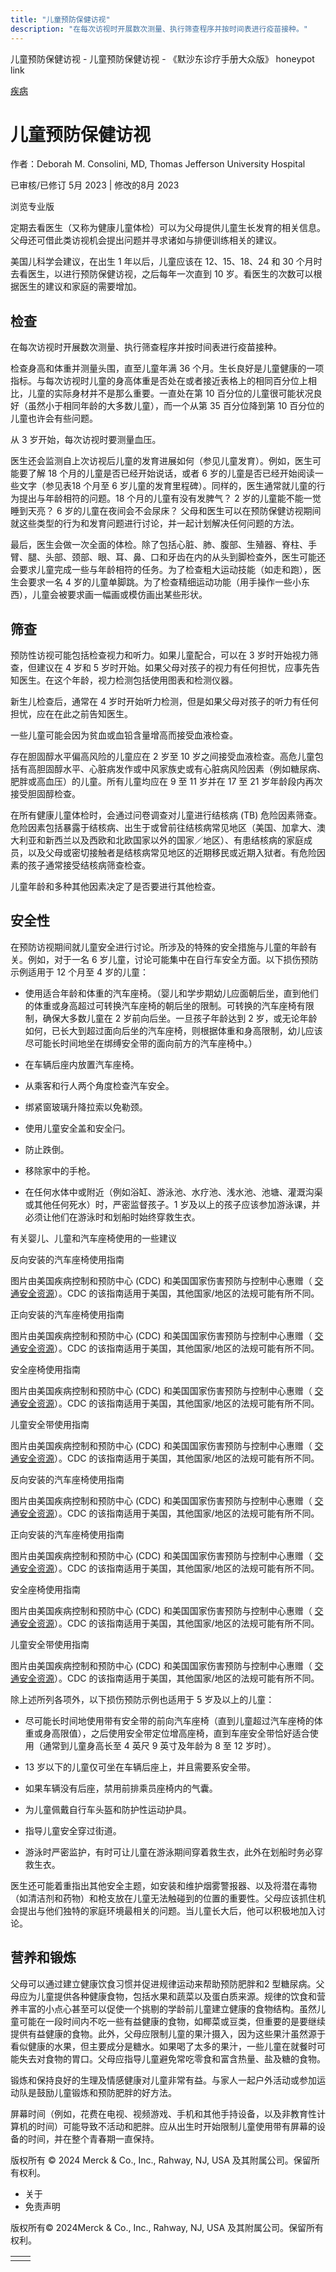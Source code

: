 ```yaml
---
title: "儿童预防保健访视"
description: "在每次访视时开展数次测量、执行筛查程序并按时间表进行疫苗接种。"
---
```


﻿儿童预防保健访视 \- 儿童预防保健访视 \- 《默沙东诊疗手册大众版》 honeypot link



[疾病](https://www.merckmanuals.com/home/resourcespages/healthyliving_rel2.3)

# 儿童预防保健访视

作者：Deborah M. Consolini, MD, Thomas Jefferson University Hospital

已审核/已修订 5月 2023 \| 修改的8月 2023

浏览专业版

定期去看医生（又称为健康儿童体检）可以为父母提供儿童生长发育的相关信息。父母还可借此类访视机会提出问题并寻求诸如与排便训练相关的建议。

美国儿科学会建议，在出生 1 年以后，儿童应该在 12、15、18、24 和 30 个月时去看医生，以进行预防保健访视，之后每年一次直到 10 岁。看医生的次数可以根据医生的建议和家庭的需要增加。

## 检查

在每次访视时开展数次测量、执行筛查程序并按时间表进行疫苗接种。

检查身高和体重并测量头围，直至儿童年满 36 个月。生长良好是儿童健康的一项指标。与每次访视时儿童的身高体重是否处在或者接近表格上的相同百分位上相比，儿童的实际身材并不是那么重要。一直处在第 10 百分位的儿童很可能状况良好（虽然小于相同年龄的大多数儿童），而一个从第 35 百分位降到第 10 百分位的儿童也许会有些问题。

从 3 岁开始，每次访视时要测量血压。

医生还会监测自上次访视后儿童的发育进展如何（参见儿童发育）。例如，医生可能要了解 18 个月的儿童是否已经开始说话，或者 6 岁的儿童是否已经开始阅读一些文字（参见表18 个月至 6 岁儿童的发育里程碑）。同样的，医生通常就儿童的行为提出与年龄相符的问题。18 个月的儿童有没有发脾气？ 2 岁的儿童能不能一觉睡到天亮？ 6 岁的儿童在夜间会不会尿床？ 父母和医生可以在预防保健访视期间就这些类型的行为和发育问题进行讨论，并一起计划解决任何问题的方法。

最后，医生会做一次全面的体检。除了包括心脏、肺、腹部、生殖器、脊柱、手臂、腿、头部、颈部、眼、耳、鼻、口和牙齿在内的从头到脚检查外，医生可能还会要求儿童完成一些与年龄相符的任务。为了检查粗大运动技能（如走和跑），医生会要求一名 4 岁的儿童单脚跳。为了检查精细运动功能（用手操作一些小东西），儿童会被要求画一幅画或模仿画出某些形状。

## 筛查

预防性访视可能包括检查视力和听力。如果儿童配合，可以在 3 岁时开始视力筛查，但建议在 4 岁和 5 岁时开始。如果父母对孩子的视力有任何担忧，应事先告知医生。在这个年龄，视力检测包括使用图表和检测仪器。

新生儿检查后，通常在 4 岁时开始听力检测，但是如果父母对孩子的听力有任何担忧，应在在此之前告知医生。

一些儿童可能会因为贫血或血铅含量增高而接受血液检查。

存在胆固醇水平偏高风险的儿童应在 2 岁至 10 岁之间接受血液检查。高危儿童包括有高胆固醇水平、心脏病发作或中风家族史或有心脏病风险因素（例如糖尿病、肥胖或高血压）的儿童。所有儿童均应在 9 至 11 岁并在 17 至 21 岁年龄段内再次接受胆固醇检查。

在所有健康儿童体检时，会通过问卷调查对儿童进行结核病 (TB) 危险因素筛查。危险因素包括暴露于结核病、出生于或曾前往结核病常见地区（美国、加拿大、澳大利亚和新西兰以及西欧和北欧国家以外的国家／地区）、有患结核病的家庭成员，以及父母或密切接触者是结核病常见地区的近期移民或近期入狱者。有危险因素的孩子通常接受结核病筛查检查。

儿童年龄和多种其他因素决定了是否要进行其他检查。

## 安全性

在预防访视期间就儿童安全进行讨论。所涉及的特殊的安全措施与儿童的年龄有关。例如，对于一名 6 岁儿童，讨论可能集中在自行车安全方面。以下损伤预防示例适用于 12 个月至 4 岁的儿童：

- 使用适合年龄和体重的汽车座椅。（婴儿和学步期幼儿应面朝后坐，直到他们的体重或身高超过可转换汽车座椅的朝后坐的限制。可转换的汽车座椅有限制，确保大多数儿童在 2 岁前向后坐。一旦孩子年龄达到 2 岁，或无论年龄如何，已长大到超过面向后坐的汽车座椅，则根据体重和身高限制，幼儿应该尽可能长时间地坐在绑缚安全带的面向前方的汽车座椅中。）

- 在车辆后座内放置汽车座椅。

- 从乘客和行人两个角度检查汽车安全。

- 绑紧窗玻璃升降拉索以免勒颈。

- 使用儿童安全盖和安全闩。

- 防止跌倒。

- 移除家中的手枪。

- 在任何水体中或附近（例如浴缸、游泳池、水疗池、浅水池、池塘、灌溉沟渠或其他任何死水）时，严密监督孩子。1 岁及以上的孩子应该参加游泳课，并必须让他们在游泳时和划船时始终穿救生衣。


有关婴儿、儿童和汽车座椅使用的一些建议



反向安装的汽车座椅使用指南

图片由美国疾病控制和预防中心 (CDC) 和美国国家伤害预防与控制中心惠赠（ [交通安全资源](https://www.cdc.gov/transportationsafety/child_passenger_safety/resources.html)）。CDC 的该指南适用于美国，其他国家/地区的法规可能有所不同。



正向安装的汽车座椅使用指南

图片由美国疾病控制和预防中心 (CDC) 和美国国家伤害预防与控制中心惠赠（ [交通安全资源](https://www.cdc.gov/transportationsafety/child_passenger_safety/resources.html)）。CDC 的该指南适用于美国，其他国家/地区的法规可能有所不同。



安全座椅使用指南

图片由美国疾病控制和预防中心 (CDC) 和美国国家伤害预防与控制中心惠赠（ [交通安全资源](https://www.cdc.gov/transportationsafety/child_passenger_safety/resources.html)）。CDC 的该指南适用于美国，其他国家/地区的法规可能有所不同。



儿童安全带使用指南

图片由美国疾病控制和预防中心 (CDC) 和美国国家伤害预防与控制中心惠赠（ [交通安全资源](https://www.cdc.gov/transportationsafety/child_passenger_safety/resources.html)）。CDC 的该指南适用于美国，其他国家/地区的法规可能有所不同。



反向安装的汽车座椅使用指南

图片由美国疾病控制和预防中心 (CDC) 和美国国家伤害预防与控制中心惠赠（ [交通安全资源](https://www.cdc.gov/transportationsafety/child_passenger_safety/resources.html)）。CDC 的该指南适用于美国，其他国家/地区的法规可能有所不同。



正向安装的汽车座椅使用指南

图片由美国疾病控制和预防中心 (CDC) 和美国国家伤害预防与控制中心惠赠（ [交通安全资源](https://www.cdc.gov/transportationsafety/child_passenger_safety/resources.html)）。CDC 的该指南适用于美国，其他国家/地区的法规可能有所不同。



安全座椅使用指南

图片由美国疾病控制和预防中心 (CDC) 和美国国家伤害预防与控制中心惠赠（ [交通安全资源](https://www.cdc.gov/transportationsafety/child_passenger_safety/resources.html)）。CDC 的该指南适用于美国，其他国家/地区的法规可能有所不同。



儿童安全带使用指南

图片由美国疾病控制和预防中心 (CDC) 和美国国家伤害预防与控制中心惠赠（ [交通安全资源](https://www.cdc.gov/transportationsafety/child_passenger_safety/resources.html)）。CDC 的该指南适用于美国，其他国家/地区的法规可能有所不同。

除上述所列各项外，以下损伤预防示例也适用于 5 岁及以上的儿童：

- 尽可能长时间地使用带有安全带的前向汽车座椅（直到儿童超过汽车座椅的体重或身高限值），之后使用安全带定位增高座椅，直到车座安全带恰好适合使用（通常到儿童身高长至 4 英尺 9 英寸及年龄为 8 至 12 岁时）。

- 13 岁以下的儿童仅可坐在车辆后座上，并且需要系安全带。

- 如果车辆没有后座，禁用前排乘员座椅内的气囊。

- 为儿童佩戴自行车头盔和防护性运动护具。

- 指导儿童安全穿过街道。

- 游泳时严密监护，有时可让儿童在游泳期间穿着救生衣，此外在划船时务必穿救生衣。


医生还可能着重指出其他安全主题，如安装和维护烟雾警报器、以及将潜在毒物（如清洁剂和药物）和枪支放在儿童无法触碰到的位置的重要性。父母应该抓住机会提出与他们独特的家庭环境最相关的问题。当儿童长大后，他可以积极地加入讨论。

## 营养和锻炼

父母可以通过建立健康饮食习惯并促进规律运动来帮助预防肥胖和2 型糖尿病。父母应为儿童提供各种健康食物，包括水果和蔬菜以及蛋白质来源。规律的饮食和营养丰富的小点心甚至可以促使一个挑剔的学龄前儿童建立健康的食物结构。虽然儿童可能在一段时间内不吃一些有益健康的食物，如椰菜或豆类，但重要的是要继续提供有益健康的食物。此外，父母应限制儿童的果汁摄入，因为这些果汁虽然源于看似健康的水果，但主要成分是糖水。如果喝了太多的果汁，一些儿童在就餐时可能失去对食物的胃口。父母应指导儿童避免常吃零食和富含热量、盐及糖的食物。

锻炼和保持良好的生理及情感健康对儿童非常有益。与家人一起户外活动或参加运动队是鼓励儿童锻炼和预防肥胖的好方法。

屏幕时间（例如，花费在电视、视频游戏、手机和其他手持设备，以及非教育性计算机的时间）可能导致不活动和肥胖。应从出生时开始限制儿童使用带有屏幕的设备的时间，并在整个青春期一直保持。



版权所有 © 2024
Merck & Co., Inc., Rahway, NJ, USA 及其附属公司。保留所有权利。

- 关于
- 免责声明

版权所有© 2024Merck & Co., Inc., Rahway, NJ, USA 及其附属公司。保留所有权利。

|     |     |
| --- | --- |
|  |  |